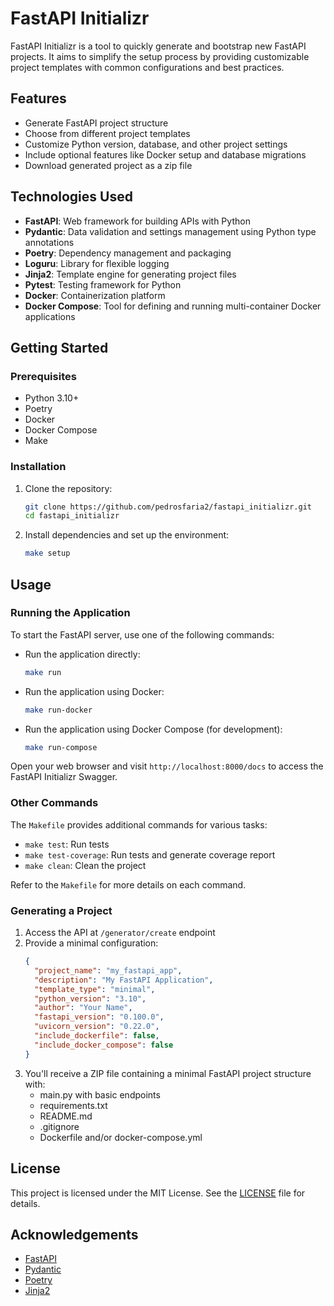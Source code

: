 # FastAPI Initializr

FastAPI Initializr is a tool to quickly generate and bootstrap new FastAPI projects. It aims to simplify the setup process by providing customizable project templates with common configurations and best practices.

## Features

- Generate FastAPI project structure
- Choose from different project templates
- Customize Python version, database, and other project settings
- Include optional features like Docker setup and database migrations
- Download generated project as a zip file

## Technologies Used

- **FastAPI**: Web framework for building APIs with Python
- **Pydantic**: Data validation and settings management using Python type annotations
- **Poetry**: Dependency management and packaging
- **Loguru**: Library for flexible logging
- **Jinja2**: Template engine for generating project files
- **Pytest**: Testing framework for Python
- **Docker**: Containerization platform
- **Docker Compose**: Tool for defining and running multi-container Docker applications

## Getting Started

### Prerequisites

- Python 3.10+
- Poetry
- Docker
- Docker Compose
- Make

### Installation

1. Clone the repository:

   ```bash
   git clone https://github.com/pedrosfaria2/fastapi_initializr.git
   cd fastapi_initializr
   ```

2. Install dependencies and set up the environment:

   ```bash
   make setup
   ```

## Usage

### Running the Application

To start the FastAPI server, use one of the following commands:

- Run the application directly:

  ```bash
  make run
  ```

- Run the application using Docker:

  ```bash
  make run-docker
  ```

- Run the application using Docker Compose (for development):

  ```bash
  make run-compose
  ```

Open your web browser and visit `http://localhost:8000/docs` to access the FastAPI Initializr Swagger.

### Other Commands

The `Makefile` provides additional commands for various tasks:

- `make test`: Run tests
- `make test-coverage`: Run tests and generate coverage report
- `make clean`: Clean the project

Refer to the `Makefile` for more details on each command.

### Generating a Project

1. Access the API at `/generator/create` endpoint
2. Provide a minimal configuration:
   ```json
   {
     "project_name": "my_fastapi_app",
     "description": "My FastAPI Application",
     "template_type": "minimal",
     "python_version": "3.10",
     "author": "Your Name",
     "fastapi_version": "0.100.0",
     "uvicorn_version": "0.22.0",
     "include_dockerfile": false,
     "include_docker_compose": false
   }
   ```
3. You'll receive a ZIP file containing a minimal FastAPI project structure with:
   - main.py with basic endpoints
   - requirements.txt
   - README.md
   - .gitignore
   - Dockerfile and/or docker-compose.yml

## License

This project is licensed under the MIT License. See the [LICENSE](LICENSE) file for details.

## Acknowledgements

- [FastAPI](https://fastapi.tiangolo.com/)
- [Pydantic](https://pydantic-docs.helpmanual.io/)
- [Poetry](https://python-poetry.org/)
- [Jinja2](https://jinja.palletsprojects.com/)
